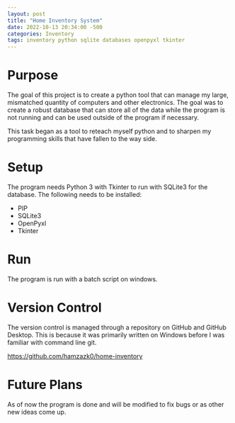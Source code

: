 ```yaml
---
layout: post
title: "Home Inventory System"
date: 2022-10-13 20:34:00 -500
categories: Inventory
tags: inventory python sqlite databases openpyxl tkinter
---
```


# Purpose
The goal of this project is to create a python tool that can manage my large, mismatched quantity of computers and other electronics. The goal was to create a robust database that can store all of the data while the program is not running and can be used outside of the program if necessary.

This task began as a tool to reteach myself python and to sharpen my programming skills that have fallen to the way side.

# Setup
The program needs Python 3 with Tkinter to run with SQLite3 for the database. The following needs to be installed:
* PIP
* SQLite3
* OpenPyxl
* Tkinter

# Run
The program is run with a batch script on windows.

# Version Control

The version control is managed through a repository on GitHub and GitHub Desktop. This is because it was primarily written on Windows before I was familiar with command line git.

https://github.com/hamzazk0/home-inventory

# Future Plans
As of now the program is done and will be modified to fix bugs or as other new ideas come up.